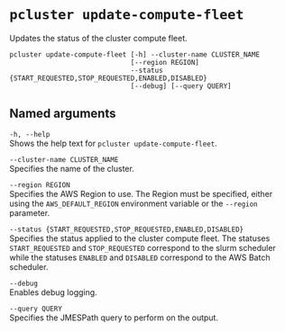 # `pcluster update-compute-fleet`<a name="pcluster.update-compute-fleet-v3"></a>

Updates the status of the cluster compute fleet\.

```
pcluster update-compute-fleet [-h] --cluster-name CLUSTER_NAME
                              [--region REGION] 
                              --status {START_REQUESTED,STOP_REQUESTED,ENABLED,DISABLED}
                              [--debug] [--query QUERY]
```

## Named arguments<a name="pcluster-v3.update-compute-fleet.namedargs"></a>

`-h, --help`  
Shows the help text for `pcluster update-compute-fleet`\.

`--cluster-name CLUSTER_NAME`  
Specifies the name of the cluster\.

`--region REGION`  
Specifies the AWS Region to use\. The Region must be specified, either using the `AWS_DEFAULT_REGION` environment variable or the `--region` parameter\.

`--status {START_REQUESTED,STOP_REQUESTED,ENABLED,DISABLED}`  
Specifies the status applied to the cluster compute fleet\. The statuses `START_REQUESTED` and `STOP_REQUESTED` correspond to the slurm scheduler while the statuses `ENABLED` and `DISABLED` correspond to the AWS Batch scheduler\.

`--debug`  
Enables debug logging\.

`--query QUERY`  
Specifies the JMESPath query to perform on the output\.